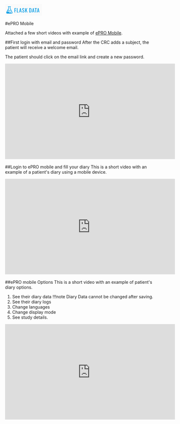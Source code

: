 <a href="https://www.flaskdata.io">![Screenshot](img/flaskdata_logo.PNG)</a>

#ePRO Mobile

Attached a few short videos with example of [ePRO Mobile](./epro.md#android-application).

##First login with email and password
After the CRC adds a subject, the patient will receive a welcome email.
 
The patient should click on the email link and create a new password.

<iframe width="560" height="315" src="https://www.youtube.com/embed/iMm8yWfrq3w" title="YouTube video player" frameborder="0" allow="accelerometer; autoplay; clipboard-write; encrypted-media; gyroscope; picture-in-picture" allowfullscreen></iframe>

##Login to ePRO mobile and fill your diary
This is a short video with an example of a patient's diary using a mobile device.

<iframe width="560" height="315" src="https://www.youtube.com/embed/Dc2eiE3pmXE" title="YouTube video player" frameborder="0" allow="accelerometer; autoplay; clipboard-write; encrypted-media; gyroscope; picture-in-picture" allowfullscreen></iframe>

##ePRO mobile Options
This is a short video with an example of patient's diary options.

1. See their diary data 
!!!note
    Diary Data cannot be changed after saving.
2. See their diary logs
3. Change languages
4. Change display mode
5. See study details.

<iframe width="560" height="315" src="https://www.youtube.com/embed/YqS_zx6vHuE" title="YouTube video player" frameborder="0" allow="accelerometer; autoplay; clipboard-write; encrypted-media; gyroscope; picture-in-picture" allowfullscreen></iframe>